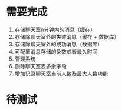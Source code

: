# 需要完成

1. 存储聊天室n分钟内的消息（缓存）
2. 存储除聊天室外的失败消息（缓存 + 数据库）
3. 存储除聊天室外的成功消息（数据库）
4. 可配置消息存储的条数或者最久时间
5. 管理系统
6. 删除聊天室表多余字段
7. 增加记录聊天室当前人数及最大人数功能

# 待测试
